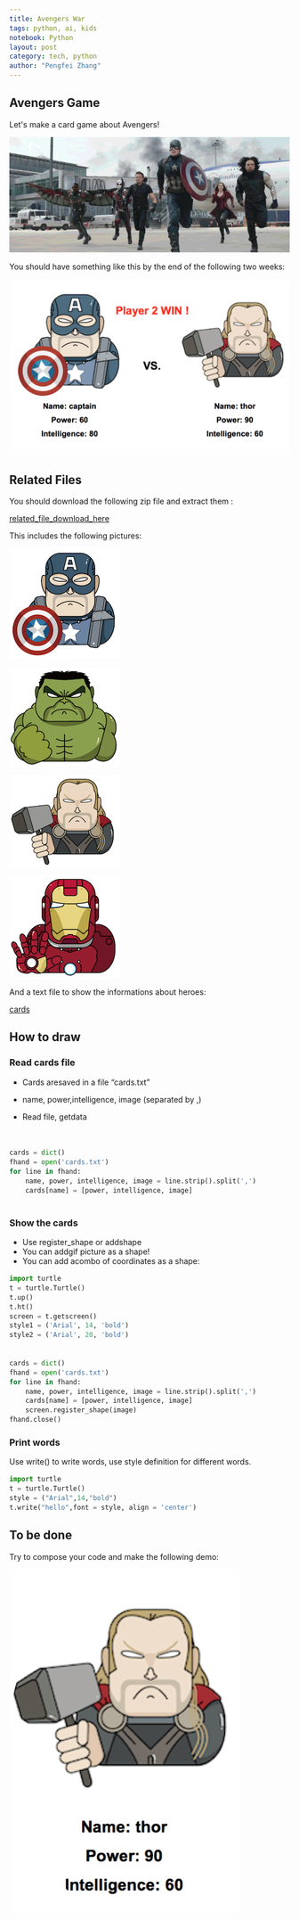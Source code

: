 ```yaml
---
title: Avengers War 
tags: python, ai, kids
notebook: Python
layout: post
category: tech, python
author: "Pengfei Zhang"
---
```


## Avengers Game

Let's make a card game about Avengers!

![inner_war](https://github.com/ZionPF/python_class/blob/master/avengers/war.gif?raw=true)



You should have something like this by the end of the following two weeks:



![result](https://github.com/ZionPF/python_class/blob/master/avengers/images/result.png?raw=true)







## Related Files

You should download the following zip file and extract them :



[related_file_download_here](https://github.com/ZionPF/python_class/raw/master/avengers/avengers.zip)



This includes the following pictures:



![captain](https://github.com/ZionPF/python_class/blob/master/avengers/captain.gif?raw=true)

![hulk](https://github.com/ZionPF/python_class/blob/master/avengers/hulk.gif?raw=true)

![thor](https://github.com/ZionPF/python_class/blob/master/avengers/thor.gif?raw=true)

![ironman](https://github.com/ZionPF/python_class/blob/master/avengers/ironman.gif?raw=true)



And a text file to show the informations about heroes:

[cards](https://github.com/ZionPF/python_class/blob/master/avengers/cards.txt)

## How to draw



### Read cards file



* Cards aresaved in a file “cards.txt”

* name, power,intelligence, image (separated by ,)

* Read file, getdata

```python


cards = dict()
fhand = open('cards.txt')
for line in fhand:
    name, power, intelligence, image = line.strip().split(',')
    cards[name] = [power, intelligence, image]
    
```



### Show the cards


* Use register_shape or addshape 
* You can addgif picture as a shape!
* You can add acombo of coordinates as a shape: 

```python
import turtle
t = turtle.Turtle()
t.up()
t.ht()
screen = t.getscreen()
style1 = ('Arial', 14, 'bold')
style2 = ('Arial', 20, 'bold')


cards = dict()
fhand = open('cards.txt')
for line in fhand:
    name, power, intelligence, image = line.strip().split(',')
    cards[name] = [power, intelligence, image]
    screen.register_shape(image)
fhand.close()
```

### Print words

Use write() to write words, use style definition for different words.

```python
import turtle
t = turtle.Turtle()
style = ("Arial",14,"bold")
t.write("hello",font = style, align = 'center')
```

## To be done

Try to compose your code and make the following demo:

![result1](https://github.com/ZionPF/python_class/blob/master/avengers/images/result1.png?raw=true)
